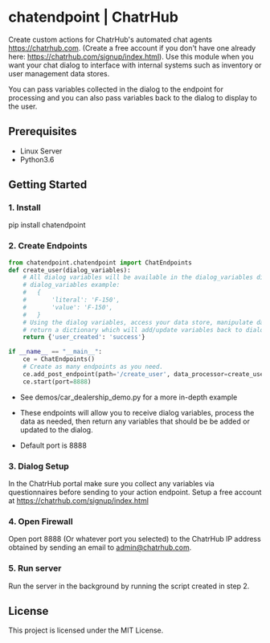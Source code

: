 # chatendpoint | ChatrHub

Create custom actions for ChatrHub's automated chat agents https://chatrhub.com.  (Create a free account if you don't have one already here: https://chatrhub.com/signup/index.html).  Use this module when you want your chat dialog to interface with internal systems such as inventory or user management data stores.

You can pass variables collected in the dialog to the endpoint for processing and you can also pass variables back to the dialog to display to the user.

## Prerequisites

- Linux Server
- Python3.6

## Getting Started

### 1. Install

pip install chatendpoint

### 2. Create Endpoints

```python
from chatendpoint.chatendpoint import ChatEndpoints
def create_user(dialog_variables):
    # All dialog variables will be available in the dialog_variables dictionary
    # dialog_variables example:
    #   {
    #       'literal': 'F-150',
    #       'value': 'F-150',
    #   }
    # Using the dialog variables, access your data store, manipulate data, and
    # return a dictionary which will add/update variables back to dialog.
    return {'user_created': 'success'}

if __name__ == "__main__":
    ce = ChatEndpoints()
    # Create as many endpoints as you need.
    ce.add_post_endpoint(path='/create_user', data_processor=create_user)
    ce.start(port=8888)
```

- See demos/car_dealership_demo.py for a more in-depth example

- These endpoints will allow you to receive dialog variables, process the data as needed, then return any variables that should be be added or updated to the dialog.

- Default port is 8888

### 3. Dialog Setup

In the ChatrHub portal make sure you collect any variables via questionnaires before sending to your action endpoint.  Setup a free account at https://chatrhub.com/signup/index.html

### 4. Open Firewall

Open port 8888 (Or whatever port you selected) to the ChatrHub IP address obtained by sending an email to admin@chatrhub.com.

### 5. Run server

Run the server in the background by running the script created in step 2.

## License

This project is licensed under the MIT License.
